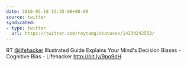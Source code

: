 ```yaml
---
date: 2010-05-18 15:35:08+00:00
source: twitter
syndicated:
- type: twitter
  url: https://twitter.com/roytang/statuses/14234242553/
---
```


RT [@lifehacker](https://twitter.com/lifehacker/) Illustrated Guide Explains Your Mind's Decision Biases - Cognitive Bias - Lifehacker http://bit.ly/9po9dH